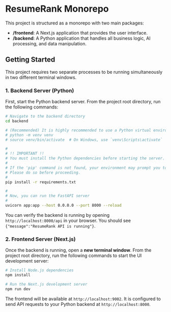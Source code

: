 
# ResumeRank Monorepo

This project is structured as a monorepo with two main packages:

- **/frontend**: A Next.js application that provides the user interface.
- **/backend**: A Python application that handles all business logic, AI processing, and data manipulation.

## Getting Started

This project requires two separate processes to be running simultaneously in two different terminal windows.

### 1. Backend Server (Python)

First, start the Python backend server. From the project root directory, run the following commands:

```bash
# Navigate to the backend directory
cd backend

# (Recommended) It is highly recommended to use a Python virtual environment
# python -m venv venv
# source venv/bin/activate  # On Windows, use `venv\Scripts\activate`

#
# !! IMPORTANT !!
# You must install the Python dependencies before starting the server.
#
# If the 'pip' command is not found, your environment may prompt you to install it.
# Please do so before proceeding.
#
pip install -r requirements.txt

#
# Now, you can run the FastAPI server
#
uvicorn app:app --host 0.0.0.0 --port 8000 --reload
```
You can verify the backend is running by opening `http://localhost:8000/api` in your browser. You should see `{"message":"ResumeRank API is running"}`.

### 2. Frontend Server (Next.js)

Once the backend is running, open a **new terminal window**. From the project root directory, run the following commands to start the UI development server:

```bash
# Install Node.js dependencies
npm install

# Run the Next.js development server
npm run dev
```

The frontend will be available at `http://localhost:9002`. It is configured to send API requests to your Python backend at `http://localhost:8000`.

    

